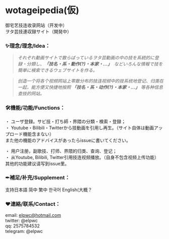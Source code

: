 # wotageipedia(仮)
御宅艺技连收录网站（开发中）  
ヲタ芸技連収録サイト（開発中）  
 
### ✨理念/理念/Idea：

> *それぞれ動画サイトで散らばっているヲタ芸動画の中の技を系統的に登録・分類し、**「技名・系・動作(?)・本家・...」**　などいろんな情報で技を簡単に検索できるウェブサイトを作る。*  
  
> *创造一个将各个视频网站上零散分布的技连视频中的技系统地登记、归类在一起，能方便又快捷地按照 **「技名・系・动作(?)・本家・...」** 等各种信息查技的网站。*   
  
### 🛠機能/功能/Functions：
・ ユーザ登録。サビ技・打ち師・界隈の分類・検索・登録；  
・ Youtube・Bilibili・Twitterから技動画を引用し再生。（サイト自体は動画アップロード機能含まない）  
また他の機能のアドバイスがあったらissueに書いてください。  
  
・ 用户注册，副歌技、打师、界隈的归类、查询、登记；  
・ 从Youtube, Bilibili, Twitter引用技连视频播放。（自身不包含视频上传功能）  
其他的功能建议请写到issue里。  
  
### ✒補足/补充/Supplement：
支持日本語 简中 繁中 한국어 English(大概？

### ❤連絡/联系/Contact：
email: elpwc@hotmail.com  
twitter: @elpwc  
qq: 2575784532  
telegram: @elpwc  
